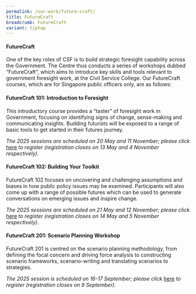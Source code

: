 ```yaml
---
permalink: /our-work/future-craft/
title: FutureCraft
breadcrumb: FutureCraft
variant: tiptap
---
```

<h4><strong>FutureCraft</strong></h4>
<p>One of the key roles of CSF is to build strategic foresight capability
across the Government. The Centre thus conducts a series of workshops dubbed
“FutureCraft”, which aims to introduce key skills and tools relevant to
government foresight work, at the Civil Service College. Our FutureCraft
courses, which are for Singapore public officers only, are as follows:</p>
<h4><strong>FutureCraft 101: Introduction to Foresight</strong></h4>
<p>This introductory course provides a “taster” of foresight work in Government,
focusing on identifying signs of change, sense-making and communicating
insights. Budding futurists will be exposed to a range of basic tools to
get started in their futures journey.</p>
<p><em>The 2025 sessions are scheduled on 20 May and 11 November; please click </em>
<a href="https://register.csc.gov.sg/registration?courseId=300186&amp;classNum=9" rel="noopener nofollow" target="_blank">here</a><em> to register (registration closes on 13 May and 4 November respectively).</em>
</p>
<h4><strong>FutureCraft 102: Building Your Toolkit</strong></h4>
<p>FutureCraft 102 focuses on uncovering and challenging assumptions and
biases in how public policy issues may be examined. Participants will also
come up with a range of possible futures which can be used to generate
conversations on emerging issues and inspire change.</p>
<p><em>The 2025 sessions are scheduled on 21 May and 12 November; please click </em>
<a href="https://register.csc.gov.sg/registration?courseId=300187&amp;classNum=9" rel="noopener nofollow" target="_blank">here</a><em> to register (registration closes on 14 May and 5 November respectively).</em>
</p>
<h4><strong>FutureCraft 201: Scenario Planning Workshop</strong></h4>
<p>FutureCraft 201 is centred on the scenario planning methodology, from
defining the focal concern and driving force analysis to constructing scenario
frameworks, scenario-writing and translating scenarios to strategies.</p>
<p><em>The 2025 session is scheduled on 16-17 September; please click </em>
<a href="https://register.csc.gov.sg/registration?courseId=304756&amp;classNum=5" rel="noopener nofollow" target="_blank">here</a><em> to register (registration closes on 9 September).</em>
</p>